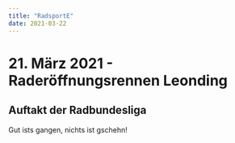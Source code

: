 ```yaml
---
title: "RadsportE"
date: 2021-03-22
---
```

# 21. März 2021 - Raderöffnungsrennen Leonding
## Auftakt der Radbundesliga

Gut ists gangen, nichts ist gschehn!
